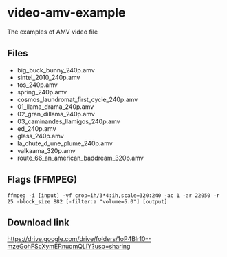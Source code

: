 # video-amv-example
The examples of AMV video file

## Files
  * big_buck_bunny_240p.amv
  * sintel_2010_240p.amv
  * tos_240p.amv
  * spring_240p.amv
  * cosmos_laundromat_first_cycle_240p.amv
  * 01_llama_drama_240p.amv
  * 02_gran_dillama_240p.amv
  * 03_caminandes_llamigos_240p.amv
  * ed_240p.amv
  * glass_240p.amv
  * la_chute_d_une_plume_240p.amv
  * valkaama_320p.amv
  * route_66_an_american_baddream_320p.amv

## Flags (FFMPEG)

```
ffmpeg -i [input] -vf crop=ih/3*4:ih,scale=320:240 -ac 1 -ar 22050 -r 25 -block_size 882 [-filter:a "volume=5.0"] [output]
```

## Download link
https://drive.google.com/drive/folders/1oP4Blr10--mzeGohFScXymERnuqmQLIY?usp=sharing
